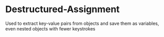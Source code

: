 # Destructured-Assignment

Used to extract key-value pairs from objects and save them as variables, even nested objects with fewer keystrokes
